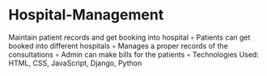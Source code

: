 # Hospital-Management
Maintain patient records and get booking into hospital
◦ Patients can get booked into different hospitals
◦ Manages a proper records of the consultations
◦ Admin can make bills for the patients
◦ Technologies Used: HTML, CSS, JavaScript, Django, Python
